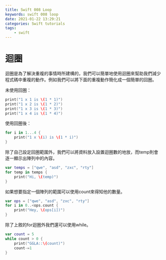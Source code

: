 ```yaml
---
title: Swift 008 Loop
keywords: swift 008 loop
date: 2021-01-22 13:29:21
categories: Swift tutorials
tags:
    - swift
---
```

# 迴圈
迴圈是為了解決重複的事情時所建構的，我們可以簡單地使用迴圈來幫助我們減少程式碼中重複的動作。例如我們可以將下面的重複動作簡化成一個簡單的回圈。
<!-- more -->
未使用回圈：
```swift
print("1 x 1 is \(1 * 1)")
print("1 x 2 is \(1 * 2)")
print("1 x 3 is \(1 * 3)")
print("1 x 4 is \(1 * 4)")
```
使用回圈後：

```swift
for i in 1...4 {
    print("1 x \(i) is \(1 * i)")
}
```

除了自己設定回圈範圍外，我們可以將資料放入設置迴圈數的地放，而temp則會逐一顯示出陣列中的內容。

```swift
var temps = ["qwe", "asd", "zxc", "rty"]
for temp in temps {
    print("Hi, \(temp)")
}
```

如果想要指定一個陣列的範圍可以使用count來得知他的數量。
```swift
var ops = ["qwe", "asd", "zxc", "rty"]
for i in 0..<ops.count {
    print("Hey, \(ops[i])")
}
```
除了上敘的for迴圈外我們還可以使用while。

```swift
var count = 5
while count > 0 {
    print("GGLA::\(count)")
    count-=1
}
```